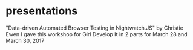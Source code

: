 # presentations

"Data-driven Automated Browser Testing in Nightwatch.JS" by Christie Ewen 
I gave this workshop for Girl Develop It in 2 parts for March 28 and March 30, 2017



